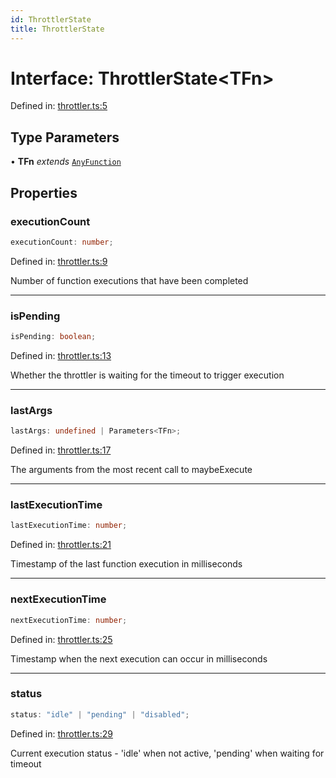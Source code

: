 ```yaml
---
id: ThrottlerState
title: ThrottlerState
---
```


<!-- DO NOT EDIT: this page is autogenerated from the type comments -->

# Interface: ThrottlerState\<TFn\>

Defined in: [throttler.ts:5](https://github.com/TanStack/pacer/blob/main/packages/pacer/src/throttler.ts#L5)

## Type Parameters

• **TFn** *extends* [`AnyFunction`](../../type-aliases/anyfunction.md)

## Properties

### executionCount

```ts
executionCount: number;
```

Defined in: [throttler.ts:9](https://github.com/TanStack/pacer/blob/main/packages/pacer/src/throttler.ts#L9)

Number of function executions that have been completed

***

### isPending

```ts
isPending: boolean;
```

Defined in: [throttler.ts:13](https://github.com/TanStack/pacer/blob/main/packages/pacer/src/throttler.ts#L13)

Whether the throttler is waiting for the timeout to trigger execution

***

### lastArgs

```ts
lastArgs: undefined | Parameters<TFn>;
```

Defined in: [throttler.ts:17](https://github.com/TanStack/pacer/blob/main/packages/pacer/src/throttler.ts#L17)

The arguments from the most recent call to maybeExecute

***

### lastExecutionTime

```ts
lastExecutionTime: number;
```

Defined in: [throttler.ts:21](https://github.com/TanStack/pacer/blob/main/packages/pacer/src/throttler.ts#L21)

Timestamp of the last function execution in milliseconds

***

### nextExecutionTime

```ts
nextExecutionTime: number;
```

Defined in: [throttler.ts:25](https://github.com/TanStack/pacer/blob/main/packages/pacer/src/throttler.ts#L25)

Timestamp when the next execution can occur in milliseconds

***

### status

```ts
status: "idle" | "pending" | "disabled";
```

Defined in: [throttler.ts:29](https://github.com/TanStack/pacer/blob/main/packages/pacer/src/throttler.ts#L29)

Current execution status - 'idle' when not active, 'pending' when waiting for timeout
